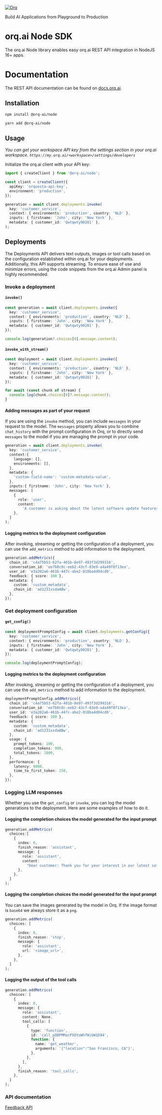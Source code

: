<p align="left">
  <a href="https://orq.ai" target="_blank">
    <img src="https://asset.brandfetch.io/idtBhDRr2x/idcrPsCm4K.png" alt="Orq">
  </a>
</p>

Build AI Applications from Playground to Production

# orq.ai Node SDK

The orq.ai Node library enables easy orq.ai REST API integration in NodeJS 16+ apps.

# Documentation

The REST API documentation can be found on [docs.orq.ai](https://docs.orq.ai/reference/authentication).

## Installation

```bash
npm install @orq-ai/node
```

```bash
yarn add @orq-ai/node
```

## Usage

_You can get your workspace API key from the settings section in your orq.ai workspace. `https://my.orq.ai/<workspace>/settings/developers`_

Initialize the orq.ai client with your API key:

```ts
import { createClient } from '@orq-ai/node';

const client = createClient({
  apiKey: 'orquesta-api-key',
  environment: 'production',
});

generation = await client.deployments.invoke(
  key: 'customer_service',
  context: { environments: 'production', country: 'NLD' },
  inputs: { firstname: 'John', city: 'New York' },
  metadata: { customer_id: 'Qwtqwty90281' },
);
```

## Deployments

The Deployments API delivers text outputs, images or tool calls based on the configuration established within orq.ai for your deployments. Additionally, this API supports streaming. To ensure ease of use and minimize errors, using the code snippets from the orq.ai Admin panel is highly recommended.

### Invoke a deployment

#### `invoke()`

```ts
const generation = await client.deployments.invoke({
  key: 'customer_service',
  context: { environments: 'production', country: 'NLD' },
  inputs: { firstname: 'John', city: 'New York' },
  metadata: { customer_id: 'Qwtqwty90281' },
});

console.log(generation?.choices[0].message.content);
```

#### `invoke_with_stream()`

```ts
const deployment = await client.deployments.invoke({
  key: 'customer_service',
  context: { environments: 'production', country: 'NLD' },
  inputs: { firstname: 'John', city: 'New York' },
  metadata: { customer_id: 'Qwtqwty90281' },
});

for await (const chunk of stream) {
  console.log(chunk.choices[0]?.message.content);
}
```

#### Adding messages as part of your request

If you are using the `invoke` method, you can include `messages` in your request to the model. The `messages` property
allows you to combine `chat_history` with the prompt configuration in Orq, or to directly send `messages` to the
model if you are managing the prompt in your code.

```ts
generation = await client.deployments.invoke(
  key: 'customer_service',
  context:{
    language: [],
    environments: [],
  },
  metadata: {
    'custom-field-name': 'custom-metadata-value',
  },
  inputs:{ firstname: 'John', city: 'New York' },
  messages: [
    {
      role: 'user',
      content:
        'A customer is asking about the latest software update features. Generate a detailed and informative response highlighting the key new features and improvements in the latest update.',
    },
  ]
);
```

#### Logging metrics to the deployment configuration

After invoking, streaming or getting the configuration of a deployment, you can use the `add_metrics` method to add information to the deployment.

```ts
generation.addMetrics({
  chain_id: 'c4a75b53-62fa-401b-8e97-493f3d299316',
  conversation_id: 'ee7b0c8c-eeb2-43cf-83e9-a4a49f8f13ea',
  user_id: 'e3a202a6-461b-447c-abe2-018ba4d04cd0',
  feedback: { score: 100 },
  metadata: {
    custom: 'custom_metadata',
    chain_id: 'ad1231xsdaABw',
  },
});
```

### Get deployment configuration

#### `get_config()`

```ts
const deploymentPromptConfig = await client.deployments.getConfig({
  key: 'customer_service',
  context: { environments: 'production', country: 'NLD' },
  inputs: { firstname: 'John', city: 'New York' },
  metadata: { customer_id: 'Qwtqwty90281' },
});

console.log(deploymentPromptConfig);
```

#### Logging metrics to the deployment configuration

After invoking, streaming or getting the configuration of a deployment, you can use the `add_metrics` method to add information to the deployment.

```ts
deploymentPromptConfig.addMetrics({
  chain_id: 'c4a75b53-62fa-401b-8e97-493f3d299316',
  conversation_id: 'ee7b0c8c-eeb2-43cf-83e9-a4a49f8f13ea',
  user_id: 'e3a202a6-461b-447c-abe2-018ba4d04cd0',
  feedback: { score: 100 },
  metadata: {
    custom: 'custom_metadata',
    chain_id: 'ad1231xsdaABw',
  },
  usage: {
    prompt_tokens: 100,
    completion_tokens: 900,
    total_tokens: 1000,
  },
  performance: {
    latency: 9000,
    time_to_first_token: 250,
  },
});
```

### Logging LLM responses

Whether you use the `get_config` or `invoke`, you can log the model generations to the deployment. Here are some
examples of how to do it.

#### Logging the completion choices the model generated for the input prompt

```ts
generation.addMetrics(
  choices:[
    {
      index: 0,
      finish_reason: 'assistant',
      message: {
        role: 'assistant',
        content:
          "Dear customer: Thank you for your interest in our latest software update! We're excited to share with you the new features and improvements we've rolled out. Here's what you can look forward to in this update",
      },
    },
  ]
);
```

#### Logging the completion choices the model generated for the input prompt

You can save the images generated by the model in Orq. If the image format is `base64` we always store it as
a `png`.

```ts
generation.addMetrics(
  choices: [
    {
      index: 0,
      finish_reason: 'stop',
      message: {
        role: 'assistant',
        url: '<image_url>',
      },
    },
  ]
);
```

#### Logging the output of the tool calls

```ts
generation.addMetrics(
  choices: [
    {
      index: 0,
      message: {
        role: 'assistant',
        content: None,
        tool_calls: [
          {
            type: 'function',
            id: 'call_pDBPMMacPXOtoWhTWibW1D94',
            function: {
              name: 'get_weather',
              arguments: '{"location":"San Francisco, CA"}',
            },
          },
        ],
      },
      finish_reason: 'tool_calls',
    },
  ]
);
```

### API documentation

[Feedback API](https://github.com/orquestadev/orquesta-node/blob/main/orq-ai-sdk/src/lib/api/feedback/README.md)
